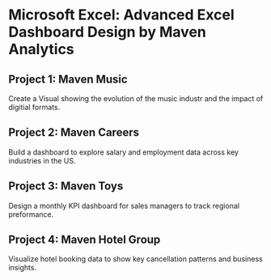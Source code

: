 # Microsoft Excel: Advanced Excel Dashboard Design by Maven Analytics

## Project 1: Maven Music
Create a Visual showing the evolution of the music industr and the impact of digitial formats.
 
## Project 2: Maven Careers
Build a dashboard to explore salary and employment data across key industries in the US.

## Project 3: Maven Toys
Design a monthly KPI dashboard for sales managers to track regional preformance.

## Project 4: Maven Hotel Group
Visualize hotel booking data to show key cancellation patterns and business insights.
